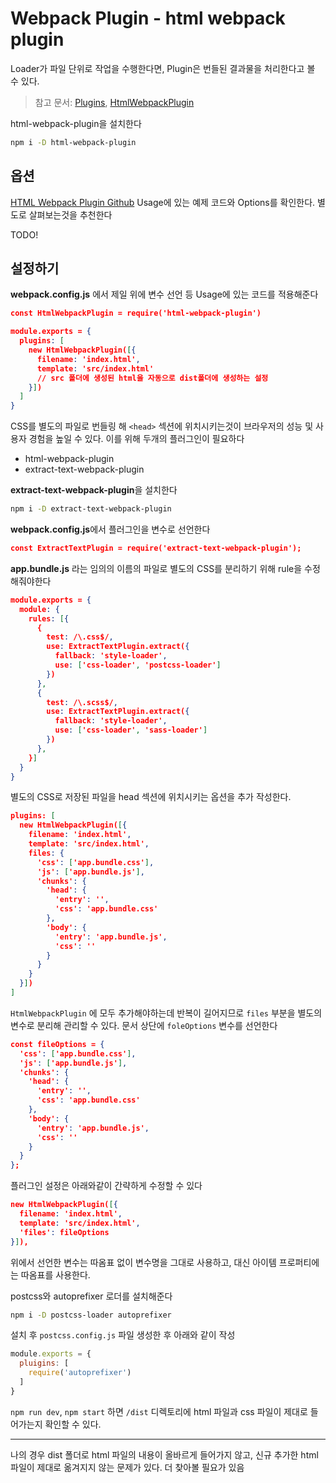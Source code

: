 # Webpack Plugin - html webpack plugin

Loader가 파일 단위로 작업을 수행한다면, Plugin은  번들된 결과물을 처리한다고 볼 수 있다.

> 참고 문서: [Plugins](https://webpack.js.org/concepts/plugins/), [HtmlWebpackPlugin](https://webpack.js.org/plugins/html-webpack-plugin/)

html-webpack-plugin을 설치한다

```bash
npm i -D html-webpack-plugin
```

## 옵션

[HTML Webpack Plugin Github](https://github.com/jantimon/html-webpack-plugin) Usage에 있는 예제 코드와 Options를 확인한다. 별도로 살펴보는것을 추천한다

TODO!

## 설정하기

**webpack.config.js** 에서 제일 위에 변수 선언 등 Usage에 있는 코드를 적용해준다

```json
const HtmlWebpackPlugin = require('html-webpack-plugin')

module.exports = {
  plugins: [
    new HtmlWebpackPlugin([{
      filename: 'index.html',
      template: 'src/index.html'
      // src 폴더에 생성된 html을 자동으로 dist폴더에 생성하는 설정
    }])
  ]
}
```

CSS를 별도의 파일로 번들링 해 `<head>` 섹션에 위치시키는것이 브라우저의 성능 및 사용자 경험을 높일 수 있다. 이를 위해 두개의 플러그인이 필요하다

* html-webpack-plugin
* extract-text-webpack-plugin

**extract-text-webpack-plugin**을 설치한다

```bash
npm i -D extract-text-webpack-plugin
```

**webpack.config.js**에서 플러그인을 변수로 선언한다

```json
const ExtractTextPlugin = require('extract-text-webpack-plugin');
```

**app.bundle.js** 라는 임의의 이름의 파일로 별도의 CSS를 분리하기 위해 rule을 수정해줘야한다

```json
module.exports = {
  module: {
    rules: [{
      {
        test: /\.css$/,
        use: ExtractTextPlugin.extract({
          fallback: 'style-loader',
          use: ['css-loader', 'postcss-loader']
        })
      },
      {
        test: /\.scss$/,
        use: ExtractTextPlugin.extract({
          fallback: 'style-loader',
          use: ['css-loader', 'sass-loader']
        })
      },
    }]
  }
}
```

별도의 CSS로 저장된 파일을 head 섹션에 위치시키는 옵션을 추가 작성한다.

```json
plugins: [
  new HtmlWebpackPlugin([{
    filename: 'index.html',
    template: 'src/index.html',
    files: {
      'css': ['app.bundle.css'],
      'js': ['app.bundle.js'],
      'chunks': {
        'head': {
          'entry': '',
          'css': 'app.bundle.css'
        },
        'body': {
          'entry': 'app.bundle.js',
          'css': ''
        }
      }
    }
  }])
]
```

`HtmlWebpackPlugin` 에 모두 추가해야하는데 반복이 길어지므로 `files` 부분을 별도의 변수로 분리해 관리할 수 있다. 문서 상단에 `foleOptions` 변수를 선언한다

```json
const fileOptions = {
  'css': ['app.bundle.css'],
  'js': ['app.bundle.js'],
  'chunks': {
    'head': {
      'entry': '',
      'css': 'app.bundle.css'
    },
    'body': {
      'entry': 'app.bundle.js',
      'css': ''
    }
  }
};
```

 플러그인 설정은 아래와같이 간략하게 수정할 수 있다

```json
new HtmlWebpackPlugin([{
  filename: 'index.html',
  template: 'src/index.html',
  'files': fileOptions
}]),
```

위에서 선언한 변수는 따옴표 없이 변수명을 그대로 사용하고, 대신 아이템 프로퍼티에는 따옴표를 사용한다.

postcss와 autoprefixer 로더를 설치해준다

```bash
npm i -D postcss-loader autoprefixer
```

설치 후 `postcss.config.js` 파일 생성한 후 아래와 같이 작성

```js
module.exports = {
  pluigins: [
    require('autoprefixer')
  ]
}
```

`npm run dev`, `npm start` 하면 `/dist` 디렉토리에 html 파일과 css 파일이 제대로 들어가는지 확인할 수 있다.

---

나의 경우 dist 폴더로 html 파일의 내용이 올바르게 들어가지 않고, 신규 추가한 html 파일이 제대로 옮겨지지 않는 문제가 있다. 더 찾아볼 필요가 있음
